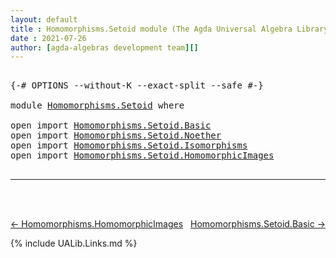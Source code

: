 ```yaml
---
layout: default
title : Homomorphisms.Setoid module (The Agda Universal Algebra Library)
date : 2021-07-26
author: [agda-algebras development team][]
---
```


<pre class="Agda">

<a id="174" class="Symbol">{-#</a> <a id="178" class="Keyword">OPTIONS</a> <a id="186" class="Pragma">--without-K</a> <a id="198" class="Pragma">--exact-split</a> <a id="212" class="Pragma">--safe</a> <a id="219" class="Symbol">#-}</a>

<a id="224" class="Keyword">module</a> <a id="231" href="Homomorphisms.Setoid.html" class="Module">Homomorphisms.Setoid</a> <a id="252" class="Keyword">where</a>

<a id="259" class="Keyword">open</a> <a id="264" class="Keyword">import</a> <a id="271" href="Homomorphisms.Setoid.Basic.html" class="Module">Homomorphisms.Setoid.Basic</a>
<a id="298" class="Keyword">open</a> <a id="303" class="Keyword">import</a> <a id="310" href="Homomorphisms.Setoid.Noether.html" class="Module">Homomorphisms.Setoid.Noether</a>
<a id="339" class="Keyword">open</a> <a id="344" class="Keyword">import</a> <a id="351" href="Homomorphisms.Setoid.Isomorphisms.html" class="Module">Homomorphisms.Setoid.Isomorphisms</a>
<a id="385" class="Keyword">open</a> <a id="390" class="Keyword">import</a> <a id="397" href="Homomorphisms.Setoid.HomomorphicImages.html" class="Module">Homomorphisms.Setoid.HomomorphicImages</a>

</pre>


--------------------------------

<br>
<br>

[← Homomorphisms.HomomorphicImages](Homomorphisms.HomomorphicImages.html)
<span style="float:right;">[Homomorphisms.Setoid.Basic →](Homomorphisms.Setoid.Basic.html)</span>

{% include UALib.Links.md %}

[agda-algebras development team]: https://github.com/ualib/agda-algebras#the-agda-algebras-development-team









